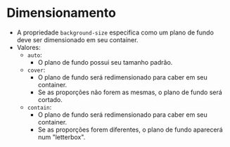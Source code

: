 # Dimensionamento

- A propriedade `background-size` especifica como um plano de fundo deve ser dimensionado em seu container.
- Valores:
  - `auto`:
    - O plano de fundo possui seu tamanho padrão.
  - `cover`:
    - O plano de fundo será redimensionado para caber em seu container.
    - Se as proporções não forem as mesmas, o plano de fundo será cortado.
  - `contain`:
    - O plano de fundo será redimensionado para caber em seu container.
    - Se as proporções forem diferentes, o plano de fundo aparecerá num "letterbox".